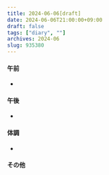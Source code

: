```yaml
---
title: 2024-06-06[draft]
date: 2024-06-06T21:00:00+09:00
draft: false
tags: ["diary", ""]
archives: 2024-06
slug: 935380
---
```

#### 午前
- 
#### 午後
- 
#### 体調
- 
#### その他